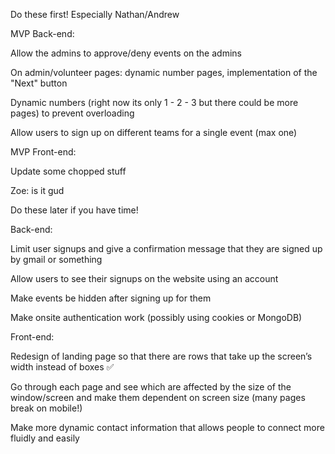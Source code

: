 Do these first! Especially Nathan/Andrew






MVP Back-end:

Allow the admins to approve/deny events on the admins 

On admin/volunteer pages: dynamic number pages, implementation of the "Next" button

Dynamic numbers (right now its only 1 - 2 - 3 but there could be more pages) to prevent overloading

Allow users to sign up on different teams for a single event (max one)

MVP Front-end:

Update some chopped stuff

Zoe: is it gud

Do these later if you have time!


Back-end:

Limit user signups and give a confirmation message that they are signed up by gmail or something

Allow users to see their signups on the website using an account

Make events be hidden after signing up for them

Make onsite authentication work (possibly using cookies or MongoDB)

Front-end:

Redesign of landing page so that there are rows that take up the screen’s width instead of boxes ✅

Go through each page and see which are affected by the size of the window/screen and make them dependent on screen size (many pages break on mobile!)

Make more dynamic contact information that allows people to connect more fluidly and easily
